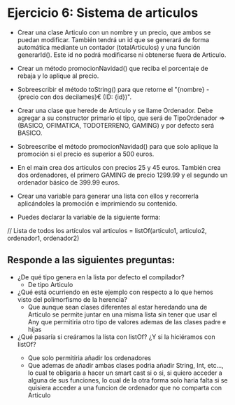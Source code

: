 # Ejercicio 6: Sistema de articulos

- Crear una clase Articulo con un nombre y un precio, que ambos se puedan modificar. También tendrá un id que se generará de forma automática mediante un contador (totalArticulos) y una función generarId(). Este id no podrá modificarse ni obtenerse fuera de Articulo.

- Crear un método promocionNavidad() que reciba el porcentaje de rebaja y lo aplique al precio.

- Sobreescribir el método toString() para que retorne el "{nombre} - {precio con dos decilames}€ (ID: {id})".

- Crear una clase que herede de Articulo y se llame Ordenador. Debe agregar a su constructor primario el tipo, que será de TipoOrdenador => (BASICO, OFIMATICA, TODOTERRENO, GAMING) y por defecto será BASICO.

- Sobreescribe el método promocionNavidad() para que solo aplique la promoción si el precio es superior a 500 euros.

- En el main crea dos artículos con precios 25 y 45 euros. También crea dos ordenadores, el primero GAMING de precio 1299.99 y el segundo un ordenador básico de 399.99 euros.

- Crear una variable para generar una lista con ellos y recorrerla aplicándoles la promoción e imprimiendo su contenido.

- Puedes declarar la variable de la siguiente forma:

// Lista de todos los artículos
val articulos = listOf(articulo1, articulo2, ordenador1, ordenador2)
## Responde a las siguientes preguntas:

- ¿De qué tipo genera en la lista por defecto el compilador?
  - De tipo Articulo
- ¿Qué está ocurriendo en este ejemplo con respecto a lo que hemos visto del polimorfismo de la herencia?
  - Que aunque sean clases diferentes al estar heredando una de Articulo se permite juntar en una misma lista sin tener que usar el Any que permitiria otro tipo de valores ademas de las clases padre e hijas
- ¿Qué pasaría si creáramos la lista con listOf<Ordenador>? ¿Y si la hiciéramos con listOf<Any>?
  - Que solo permitiria añadir los ordenadores
  - Que ademas de añadir ambas clases podria añadir String, Int, etc..., lo cual te obligaria a hacer un smart cast si o si, si quiero acceder a alguna de sus funciones, lo cual de la otra forma solo haria falta si se quisiera acceder a una funcion de ordenador que no comparta con Articulo  
